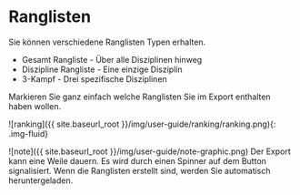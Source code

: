 # Ranglisten

Sie können verschiedene Ranglisten Typen erhalten.

* Gesamt Rangliste - Über alle Disziplinen hinweg
* Diszipline Rangliste - Eine einzige Disziplin
* 3-Kampf - Drei spezifische Disziplinen

Markieren Sie ganz einfach welche Ranglisten Sie im Export enthalten haben wollen.

![ranking]({{ site.baseurl_root }}/img/user-guide/ranking/ranking.png){: .img-fluid}

![note]({{ site.baseurl_root }}/img/user-guide/note-graphic.png) Der Export kann eine Weile dauern. Es wird durch einen Spinner auf dem Button signalisiert. Wenn die Ranglisten erstellt sind, werden Sie automatisch heruntergeladen.
